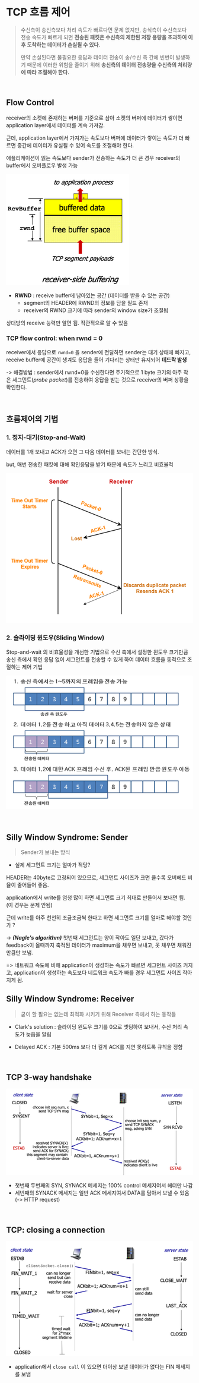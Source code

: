 # TCP 흐름 제어

> 수신측이 송신측보다 처리 속도가 빠르다면 문제 없지만, 송식측이 수신측보다 전송 속도가 빠르게 되면 **전송된 패킷은 수신측의 제한된 저장 용량을 초과하여 이후 도착하는 데이터가 손실될 수 있다.** 
>
> 만약 손실된다면 불필요한 응답과 데이터 전송이 송/수신 측 간에 빈번이 발생하기 때문에 이러한 위험을 줄이기 위해 **송신측의 데이터 전송량을 수신측의 처리량에 따라 조절해야 한다.**

<br>

## Flow Control

receiver의 소켓에 존재하는 버퍼를 기준으로 삼아 소켓의 버퍼에 데이터가 쌓이면 application layer에서 데이터를 계속 가져감.

근데, application layer에서 가져가는 속도보다 버퍼에 데이터가 쌓이는 속도가 더 빠르면 중간에 데이터가 유실될 수 있어 속도를 조절해야 한다.

애플리케이션이 읽는 속도보다 sender가 전송하는 속도가 더 큰 경우 receiver의 buffer에서 오버플로우 발생 가능

<img src="../image/flow_control.png" alt="flow_control" style="zoom:60%;" />

- **RWND** : receive buffer에 남아있는 공간 (데이터를 받을 수 있는 공간)
  - segment의 HEADER에 RWND의 정보를 담을 필드 존재
  - receiver의 RWND 크기에 따라 sender의 window size가 조절됨

상대방의 receive 능력만 알면 됨. 직관적으로 알 수 있음



### TCP flow control: when rwnd = 0

receiver에서 응답으로 `rwnd=0` 을 sender에 전달하면 sender는 대기 상태에 빠지고, receive buffer에 공간이 생겨도 응답을 들어 기다리는 상태만 유지되어 **데드락 발생**

-> 해결방법 : sender에서 rwnd=0을 수신한다면 주기적으로 1 byte 크기의 아주 작은 세그먼트(*probe packet*)를 전송하여 응답을 받는 것으로 receiver의 버퍼 상황을 확인한다.

<br>



## 흐름제어의 기법

### 1. 정지-대기(Stop-and-Wait)

데이터를 1개 보내고 ACK가 오면 그 다음 데이터를 보내는 간단한 방식. 

but, 매번 전송한 패킷에 대해 확인응답을 받기 때문에 속도가 느리고 비효율적

![stop&wait](../image/stop&wait.png)



### 2. 슬라이딩 윈도우(Sliding Window)

Stop-and-wait 의 비효율성을 개선한 기법으로 수신 측에서 설정한 윈도우 크기만큼 송신 측에서 확인 응답 없이 세그먼트를 전송할 수 있게 하여 데이터 흐름을 동적으로 조절하는 제어 기법

![sliding_window](../image/sliding_window.png)

<br>



## Silly Window Syndrome: Sender

> Sender가 보내는 방식

- 실제 세그먼트 크기는 얼마가 적당? 

HEADER는 40byte로 고정되어 있으므로, 세그먼트 사이즈가 크면 클수록 오버헤드 비율이 줄어들어 좋음.

application에서 write를 엄청 많이 하면 세그먼트 크기 최대로 만들어서 보내면 됨. (이 경우는 문제 안됨)

근데 write를 아주 천천히 조금조금씩 한다고 하면 세그먼트 크기를 얼마로 해야할 것인가 ?

-> ***(Nagle's algorithm)*** 첫번째 세그먼트는 양이 작아도 일단 보내고, 갔다가 feedback이 올때까지 축적된 데이터가 maximum을 채우면 보내고, 못 채우면 채워진만큼만 보냄.

=> 네트워크 속도에 비해 application이 생성하는 속도가 빠르면 세그먼트 사이즈 커지고, application이 생성하는 속도보다 네트워크 속도가 빠를 경우 세그먼트 사이즈 작아지게 됨.



## Silly Window Syndrome: Receiver

> 굳이 할 필요는 없는데 최적화 시키기 위해 Receiver 측에서 하는 동작들

- Clark's solution : 슬라이딩 윈도우 크기를 0으로 셋팅하여 보내서, 수신 처리 속도가 늦음을 알림

- Delayed ACK : 기본 500ms 보다 더 길게 ACK를 지연 못하도록 규칙을 정함

<br>



## TCP 3-way handshake

![3-way-handshake](../image/3-way-handshake.png)

- 첫번째 두번째의 SYN, SYNACK 메세지는 100% control 메세지여서 헤더만 나감
- 세번째의 SYNACK 메세지는 일반 ACK 메세지여서 DATA를 담아서 보낼 수 있음 (-> HTTP request)

<br>



## TCP: closing a connection

![closing_connection](../image/closing_connection.png)

- application에서 `close call` 이 있으면 더이상 보낼 데이터가 없다는 FIN 메세지를 보냄

